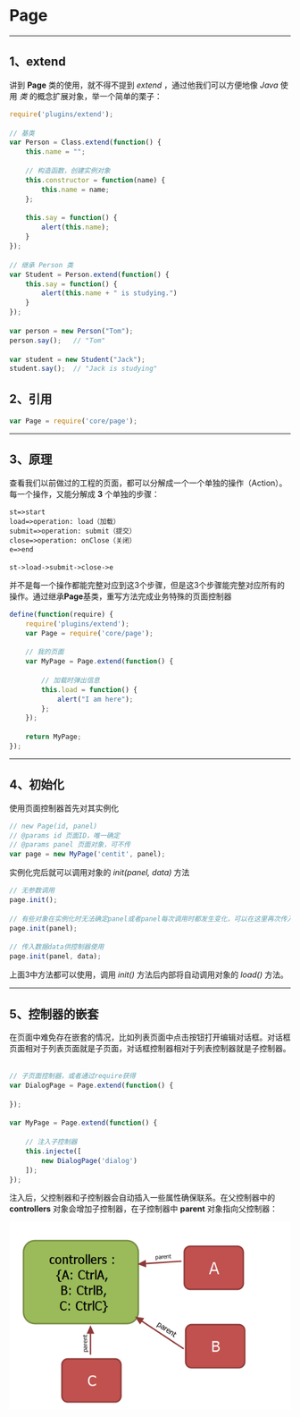 # Page

----

## 1、extend
讲到 **Page** 类的使用，就不得不提到 *extend* ，通过他我们可以方便地像 *Java* 使用 *类* 的概念扩展对象，举一个简单的栗子：
``` javascript
require('plugins/extend');

// 基类
var Person = Class.extend(function() {
	this.name = "";	

	// 构造函数，创建实例对象
	this.constructor = function(name) {
		this.name = name;
	};

	this.say = function() {
		alert(this.name);
	}
});

// 继承 Person 类
var Student = Person.extend(function() {
	this.say = function() {
		alert(this.name + " is studying.")
	}
});

var person = new Person("Tom");
person.say(); 	// "Tom"

var student = new Student("Jack");
student.say(); 	// "Jack is studying"
```

## 2、引用
``` javascript
var Page = require('core/page');
```

----

## 3、原理

查看我们以前做过的工程的页面，都可以分解成一个一个单独的操作（Action）。每一个操作，又能分解成 **3** 个单独的步骤：
```flow
st=>start
load=>operation: load（加载）
submit=>operation: submit（提交）
close=>operation: onClose（关闭）
e=>end

st->load->submit->close->e
```
并不是每一个操作都能完整对应到这3个步骤，但是这3个步骤能完整对应所有的操作。通过继承**Page**基类，重写方法完成业务特殊的页面控制器

```javascript
define(function(require) {
	require('plugins/extend');
	var Page = require('core/page');
	
	// 我的页面
	var MyPage = Page.extend(function() {
		
		// 加载时弹出信息
		this.load = function() {
			alert("I am here");
		};
	});

	return MyPage;
});
```

----

## 4、初始化
使用页面控制器首先对其实例化

```javascript
// new Page(id, panel)
// @params id 页面ID，唯一确定
// @params panel 页面对象，可不传
var page = new MyPage('centit', panel);
```

实例化完后就可以调用对象的 *init(panel, data)* 方法

``` javascript
// 无参数调用
page.init();

// 有些对象在实例化时无法确定panel或者panel每次调用时都发生变化，可以在这里再次传入
page.init(panel);

// 传入数据data供控制器使用
page.init(panel, data);
```

上面3中方法都可以使用，调用 *init()* 方法后内部将自动调用对象的 *load()* 方法。

----

## 5、控制器的嵌套
在页面中难免存在嵌套的情况，比如列表页面中点击按钮打开编辑对话框。对话框页面相对于列表页面就是子页面，对话框控制器相对于列表控制器就是子控制器。

``` javascript

// 子页面控制器，或者通过require获得
var DialogPage = Page.extend(function() {

});

var MyPage = Page.extend(function() {

    // 注入子控制器
    this.injecte([
		new DialogPage('dialog')
	]);
});
```

注入后，父控制器和子控制器会自动插入一些属性确保联系。在父控制器中的 **controllers** 对象会增加子控制器，在子控制器中 **parent** 对象指向父控制器：

![父、子控制器关系示意图](controllers.png)

